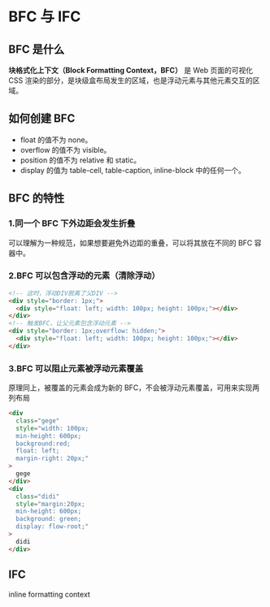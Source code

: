 # BFC 与 IFC

## BFC 是什么

**块格式化上下文（Block Formatting Context，BFC）** 是 Web 页面的可视化 CSS 渲染的部分，是块级盒布局发生的区域，也是浮动元素与其他元素交互的区域。

## 如何创建 BFC

- float 的值不为 none。
- overflow 的值不为 visible。
- position 的值不为 relative 和 static。
- display 的值为 table-cell, table-caption, inline-block 中的任何一个。

## BFC 的特性

### 1.同一个 BFC 下外边距会发生折叠

可以理解为一种规范，如果想要避免外边距的重叠，可以将其放在不同的 BFC 容器中。

### 2.BFC 可以包含浮动的元素（清除浮动）

```html
<!-- 这时，浮动DIV脱离了父DIV -->
<div style="border: 1px;">
  <div style="float: left; width: 100px; height: 100px;"></div>
</div>
<!-- 触发BFC，让父元素包含浮动元素 -->
<div style="border: 1px;overflow: hidden;">
  <div style="float: left; width: 100px; height: 100px;"></div>
</div>
```

### 3.BFC 可以阻止元素被浮动元素覆盖

原理同上，被覆盖的元素会成为新的 BFC，不会被浮动元素覆盖，可用来实现两列布局

```html
<div
  class="gege"
  style="width: 100px;
  min-height: 600px;
  background:red;
  float: left;
  margin-right: 20px;"
>
  gege
</div>
<div
  class="didi"
  style="margin:20px;
  min-height: 600px;
  background: green;
  display: flow-root;"
>
  didi
</div>
```

## IFC

inline formatting context
